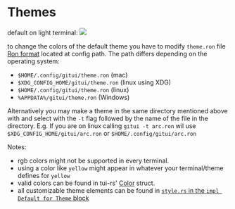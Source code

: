 # Themes

default on light terminal:
![](assets/light-theme.png)

to change the colors of the default theme you have to modify `theme.ron` file
[Ron format](https://github.com/ron-rs/ron) located at config path. The path differs depending on the operating system:

* `$HOME/.config/gitui/theme.ron` (mac)
* `$XDG_CONFIG_HOME/gitui/theme.ron` (linux using XDG)
* `$HOME/.config/gitui/theme.ron` (linux)
* `%APPDATA%/gitui/theme.ron` (Windows)

Alternatively you may make a theme in the same directory mentioned above with and select with the `-t` flag followed by the name of the file in the directory. E.g. If you are on linux calling `gitui -t arc.ron` wil use `$XDG_CONFIG_HOME/gitui/arc.ron` or `$HOME/.config/gitui/arc.ron`

Notes:

* rgb colors might not be supported in every terminal. 
* using a color like `yellow` might appear in whatever your terminal/theme defines for `yellow`
* valid colors can be found in tui-rs' [Color](https://docs.rs/tui/0.12.0/tui/style/enum.Color.html) struct. 
* all customizable theme elements can be found in [`style.rs` in the `impl Default for Theme` block](https://github.com/extrawurst/gitui/blob/master/src/ui/style.rs#L305)
